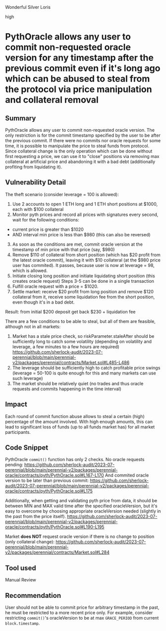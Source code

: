 Wonderful Silver Loris

high

# PythOracle allows any user to commit non-requested oracle version for any timestamp after the previous commit even if it's long ago which can be abused to steal from the protocol via price manipulation and collateral removal
## Summary

PythOracle allows any user to commit non-requested oracle version. The only restriction is for the commit timestamp specified by the user to be after the previous commit. If there were no commits nor oracle requests for some time, it is possible to manipulate the price to steal funds from protocol. Since collateral change is the only operation which can be done without first requesting a price, we can use it to "close" positions via removing max collateral at artificial price and abandoning it with a bad debt (additionally profiting from liquidating it).

## Vulnerability Detail

The theft scenario (consider leverage = 100 is allowed):
1. Use 2 accounts to open 1 ETH long and 1 ETH short positions at $1000, each with $100 collateral
2. Monitor pyth prices and record all prices with signatures every second, wait for the following conditions:
- current price is greater than $1020
- AND interval min price is less than $980 (this can also be reversed)
3. As soon as the conditions are met, commit oracle version at the timestamp of min price with that price (say, $980)
4. Remove $110 of collateral from short position (which has $20 profit from the latest oracle commit), leaving it with $10 collateral (at the $980 price user has commited). It passes, because user is now at leverage = 98, which is allowed.
5. Initiate closing long position and initiate liquidating short position (this creates oracle request)
Steps 3-5 can be done in a single transaction
6. Fulfill oracle request with a price = $1020.
7. Settle market: receive $20 profit from long position and remove $120 collateral from it, receive some liquidation fee from the short position, even though it's in a bad debt.

Result: from initial $200 deposit get back $230 + liquidation fee

There are a few conditions to be able to steal, but all of them are feasible, although not in all markets:
1. Market has a stale price check, so riskParameter.staleAfter should be sufficiently long to catch some volatility (depending on volatility and leverage, a few minutes to a few hours are required)
https://github.com/sherlock-audit/2023-07-perennial/blob/main/perennial-v2/packages/perennial/contracts/Market.sol#L485-L486
2. The leverage should be sufficiently high to catch profitable price swings (leverage = 50-100 is quite enough for this and many markets can use such leverage)
3. The market should be relatively quiet (no trades and thus oracle requests and commits happening in the time interval)

## Impact

Each round of commit function abuse allows to steal a certain (high) percentage of the amount involved. With high enough amounts, this can lead to significant loss of funds (up to all funds market has) for all market participants.

## Code Snippet

PythOracle `commit()` function has only 2 checks. No oracle requests pending:
https://github.com/sherlock-audit/2023-07-perennial/blob/main/perennial-v2/packages/perennial-oracle/contracts/pyth/PythOracle.sol#L167-L170
And commited oracle version to be later than previous commit:
https://github.com/sherlock-audit/2023-07-perennial/blob/main/perennial-v2/packages/perennial-oracle/contracts/pyth/PythOracle.sol#L175

Additionally, when getting and validating pyth price from data, it should be between MIN and MAX valid time after the specified oracleVersion, but it's easy to overcome by choosing appropriate oracleVersion needed (slightly in the past from the price itself).
https://github.com/sherlock-audit/2023-07-perennial/blob/main/perennial-v2/packages/perennial-oracle/contracts/pyth/PythOracle.sol#L190-L195

Market **does NOT** request oracle version if there is no change to position (only collateral change):
https://github.com/sherlock-audit/2023-07-perennial/blob/main/perennial-v2/packages/perennial/contracts/Market.sol#L284

## Tool used

Manual Review

## Recommendation

User should not be able to commit price for arbitrary timestamp in the past, he must be restricted to a more recent price only. For example, consider restricting `commit()`'s oracleVersion to be at max `GRACE_PERIOD` from current `block.timestamp`.